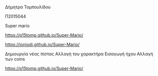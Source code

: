  Δήμητρα Τομπουλίδου 
 
 Π2015044
 
 Super mario
 
 https://p15tomp.github.io/Super-Mario/
 
 https://ioniodi.github.io/Super-Mario/
 
 Δημιουργία νέας πίστας
 Αλλαγή του χαρακτήρα
Εισαγωγή ήχου
Αλλαγή των coins 

 https://p15tomp.github.io/Super-Mario/
